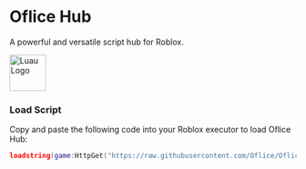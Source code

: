 # Oflice Hub

A powerful and versatile script hub for Roblox.

<img src="https://avatars.githubusercontent.com/u/49996085?s=64&v=4" alt="Luau Logo" width="64" height="64">

### Load Script
Copy and paste the following code into your Roblox executor to load Oflice Hub:

```lua
loadstring(game:HttpGet("https://raw.githubusercontent.com/Oflice/OfliceHub/refs/heads/main/Main.lua", true))()
